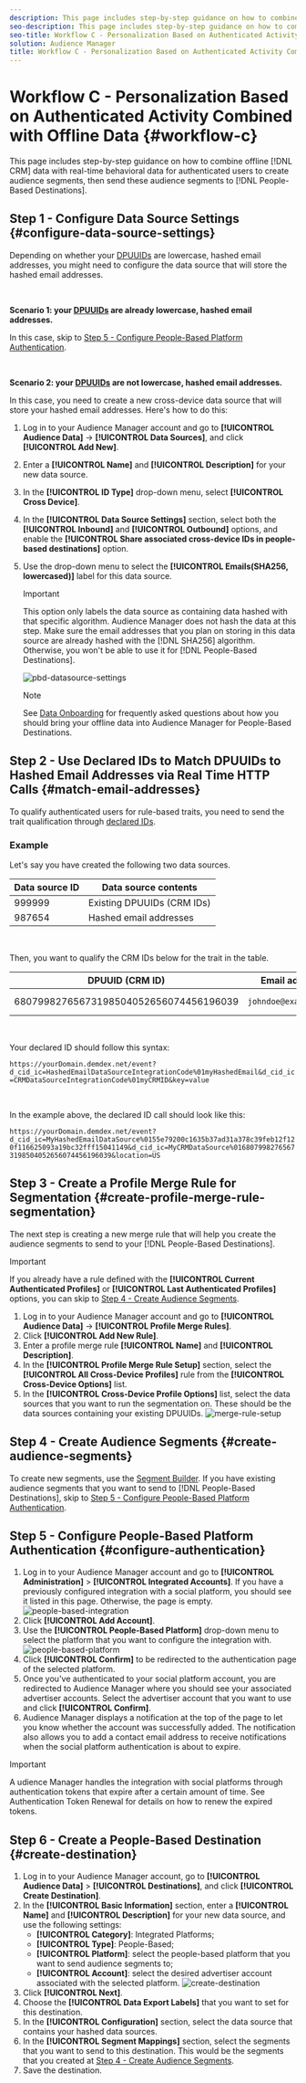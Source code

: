 ```yaml
---
description: This page includes step-by-step guidance on how to combine offline CRM data with real-time behavioral data for authenticated users to create audience segments, then send these audience segments to People-Based Destinations. 
seo-description: This page includes step-by-step guidance on how to combine offline CRM data with real-time behavioral data for authenticated users to create audience segments, then send these audience segments to People-Based Destinations.  
seo-title: Workflow C - Personalization Based on Authenticated Activity Combined with Offline Data
solution: Audience Manager
title: Workflow C - Personalization Based on Authenticated Activity Combined with Offline Data
---
```


# Workflow C - Personalization Based on Authenticated Activity Combined with Offline Data {#workflow-c}

This page includes step-by-step guidance on how to combine offline [!DNL CRM] data with real-time behavioral data for authenticated users to create audience segments, then send these audience segments to [!DNL People-Based Destinations].

## Step 1 - Configure Data Source Settings {#configure-data-source-settings}

Depending on whether your [DPUUIDs](../../reference/ids-in-aam.md) are lowercase, hashed email addresses, you might need to configure the data source that will store the hashed email addresses.

&nbsp;

**Scenario 1: your [DPUUIDs](../../reference/ids-in-aam.md) are already lowercase, hashed email addresses.**

In this case, skip to [Step 5 - Configure People-Based Platform Authentication](#configure-authentication).

&nbsp;

**Scenario 2: your [DPUUIDs](../../reference/ids-in-aam.md) are not lowercase, hashed email addresses.**

In this case, you need to create a new cross-device data source that will store your hashed email addresses. Here's how to do this:

1. Log in to your Audience Manager account and go to **[!UICONTROL Audience Data]** -> **[!UICONTROL Data Sources]**, and click **[!UICONTROL Add New]**.
1. Enter a **[!UICONTROL Name]** and **[!UICONTROL Description]** for your new data source.
1. In the **[!UICONTROL ID Type]** drop-down menu, select **[!UICONTROL Cross Device]**.
1. In the **[!UICONTROL Data Source Settings]** section, select both the **[!UICONTROL Inbound]** and **[!UICONTROL Outbound]** options, and enable the **[!UICONTROL Share associated cross-device IDs in people-based destinations]** option.
1. Use the drop-down menu to select the **[!UICONTROL Emails(SHA256, lowercased)]** label for this data source.
    >[!IMPORTANT]
    >
    >This option only labels the data source as containing data hashed with that specific algorithm. Audience Manager does not hash the data at this step. Make sure the email addresses that you plan on storing in this data source are already hashed with the [!DNL SHA256] algorithm. Otherwise, you won't be able to use it for [!DNL People-Based Destinations].

    ![pbd-datasource-settings](assets/pbd-ds-config.png)

    >[!NOTE]
    >
    > See [Data Onboarding](people-based-destinations-prerequisites.md#data-onboarding) for frequently asked questions about how you should bring your offline data into Audience Manager for People-Based Destinations.

## Step 2 - Use Declared IDs to Match DPUUIDs to Hashed Email Addresses via Real Time HTTP Calls {#match-email-addresses}

To qualify authenticated users for rule-based traits, you need to send the trait qualification through [declared IDs](../declared-ids.md).

### Example

Let's say you have created the following two data sources.

| Data source ID | Data source contents       |
| -------------- | -------------------------- |
| 999999         | Existing DPUUIDs (CRM IDs) |
| 987654         | Hashed email addresses     |

&nbsp;

Then, you want to qualify the CRM IDs below for the trait in the table.

| DPUUID (CRM ID)                        | Email address         | Hashed email address                                             | Trait         |
| -------------------------------------- | --------------------- | ---------------------------------------------------------------- | ------------- |
| 68079982765673198504052656074456196039 | `johndoe@example.com` | 55e79200c1635b37ad31a378c39feb12f120f116625093a19bc32fff15041149 | location = US |

&nbsp;

Your declared ID should follow this syntax:

`https://yourDomain.demdex.net/event?d_cid_ic=HashedEmailDataSourceIntegrationCode%01myHashedEmail&d_cid_ic=CRMDataSourceIntegrationCode%01myCRMID&key=value`

&nbsp;

In the example above, the declared ID call should look like this:

`https://yourDomain.demdex.net/event?d_cid_ic=MyHashedEmailDataSource%0155e79200c1635b37ad31a378c39feb12f120f116625093a19bc32fff15041149&d_cid_ic=MyCRMDataSource%0168079982765673198504052656074456196039&location=US`

## Step 3 - Create a Profile Merge Rule for Segmentation {#create-profile-merge-rule-segmentation}

The next step is creating a new merge rule that will help you create the audience segments to send to your [!DNL People-Based Destinations].

>[!IMPORTANT]
>
>If you already have a rule defined with the **[!UICONTROL Current Authenticated Profiles]** or **[!UICONTROL Last Authenticated Profiles]** options, you can skip to [Step 4 - Create Audience Segments](#create-audience-segments).

1. Log in to your Audience Manager account and go to **[!UICONTROL Audience Data]** -> **[!UICONTROL Profile Merge Rules]**.
2. Click **[!UICONTROL Add New Rule]**.
3. Enter a profile merge rule **[!UICONTROL Name]** and **[!UICONTROL Description]**.
4. In the **[!UICONTROL Profile Merge Rule Setup]** section, select the **[!UICONTROL All Cross-Device Profiles]** rule from the **[!UICONTROL Cross-Device Options]** list.
5. In the **[!UICONTROL Cross-Device Profile Options]** list, select the data sources that you want to run the segmentation on. These should be the data sources containing your existing DPUUIDs.
    ![merge-rule-setup](assets/pbd-pmr-combined.png)

## Step 4 - Create Audience Segments {#create-audience-segments}

To create new segments, use the [Segment Builder](../segments/segment-builder.md). If you have existing audience segments that you want to send to [!DNL People-Based Destinations], skip to [Step 5 - Configure People-Based Platform Authentication](#configure-authentication).

## Step 5 - Configure People-Based Platform Authentication {#configure-authentication}

1. Log in to your Audience Manager account and go to **[!UICONTROL Administration]** > **[!UICONTROL Integrated Accounts]**. If you have a previously configured integration with a social platform, you should see it listed in this page. Otherwise, the page is empty.
    ![people-based-integration](assets/pbd-config.png)
2. Click **[!UICONTROL Add Account]**.
3. Use the **[!UICONTROL People-Based Platform]** drop-down menu to select the platform that you want to configure the integration with.
    ![people-based-platform](assets/pbd-add.png)
4. Click **[!UICONTROL Confirm]** to be redirected to the authentication page of the selected platform.
5. Once you've authenticated to your social platform account, you are redirected to Audience Manager where you should see your associated advertiser accounts. Select the advertiser account that you want to use and click **[!UICONTROL Confirm]**.
6. Audience Manager displays a notification at the top of the page to let you know whether the account was successfully added. The notification also allows you to add a contact email address to receive notifications when the social platform authentication is about to expire.

>[!IMPORTANT]
>
>A udience Manager handles the integration with social platforms through authentication tokens that expire after a certain amount of time. See Authentication Token Renewal for details on how to renew the expired tokens.

## Step 6 - Create a People-Based Destination {#create-destination}

1. Log in to your Audience Manager account, go to **[!UICONTROL Audience Data]** > **[!UICONTROL Destinations]**, and click **[!UICONTROL Create Destination]**.
1. In the **[!UICONTROL Basic Information]** section, enter a **[!UICONTROL Name]** and **[!UICONTROL Description]** for your new data source, and use the following settings:
    * **[!UICONTROL Category]**: Integrated Platforms;
    * **[!UICONTROL Type]**: People-Based;
    * **[!UICONTROL Platform]**: select the people-based platform that you want to send audience segments to;
    * **[!UICONTROL Account]**: select the desired advertiser account associated with the selected platform.
    ![create-destination](assets/pbd-create-destination.png)
1. Click **[!UICONTROL Next]**.
1. Choose the **[!UICONTROL Data Export Labels]** that you want to set for this destination.
1. In the **[!UICONTROL Configuration]** section, select the data source that contains your hashed data sources.
1. In the **[!UICONTROL Segment Mappings]** section, select the segments that you want to send to this destination. This would be the segments that you created at [Step 4 - Create Audience Segments](#create-audience-segments).
1. Save the destination.
